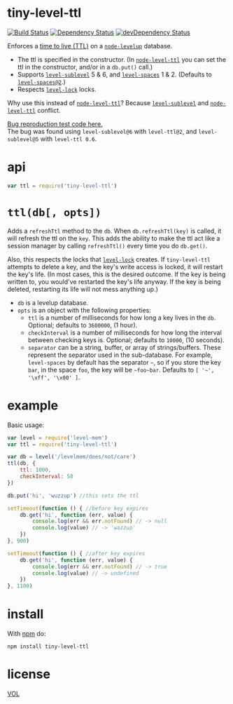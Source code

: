 tiny-level-ttl
==============

[![Build Status](https://travis-ci.org/ArtskydJ/tiny-level-ttl.svg?branch=master)](https://travis-ci.org/ArtskydJ/tiny-level-ttl)
[![Dependency Status](https://david-dm.org/artskydj/tiny-level-ttl.svg)](https://david-dm.org/artskydj/tiny-level-ttl)
[![devDependency Status](https://david-dm.org/artskydj/tiny-level-ttl/dev-status.svg)](https://david-dm.org/artskydj/tiny-level-ttl#info=devDependencies)

Enforces a [time to live (TTL)][wiki-ttl] on a [`node-levelup`][levelup] database.

- The ttl is specified in the constructor. (In [`node-level-ttl`][ttl] you can set the ttl in the constructor, and/or in a `db.put()` call.)
- Supports [`level-sublevel`][sublevel] 5 & 6, and [`level-spaces`][spaces] 1 & 2. (Defaults to [`level-spaces@2`][spaces].)
- Respects [`level-lock`][lock] locks.

Why use this instead of [`node-level-ttl`][ttl]? Because [`level-sublevel`][sublevel] and [`node-level-ttl`][ttl] conflict.

[Bug reproduction test code here.][bug-code]  
The bug was found using `level-sublevel@6` with `level-ttl@2`, and `level-sublevel@5` with `level-ttl 0.6`.

# api

```js
var ttl = require('tiny-level-ttl')
```

# `ttl(db[, opts])`

Adds a `refreshTtl` method to the `db`. When `db.refreshTtl(key)` is called, it will refresh the ttl on the `key`. This adds the ability to make the ttl act like a session manager by calling `refreshTtl()` every time you do `db.get()`.

Also, this respects the locks that [`level-lock`][lock] creates. If `tiny-level-ttl` attempts to delete a key, and the key's write access is locked, it will restart the key's life. (In most cases, this is the desired outcome. If the key is being written to, you would've restarted the key's life anyway. If the key is being deleted, restarting its life will not mess anything up.)

- `db` is a levelup database.
- `opts` is an object with the following properties:
	- `ttl` is a number of milliseconds for how long a key lives in the `db`. Optional; defaults to `3600000`, (1 hour).
	- `checkInterval` is a number of milliseconds for how long the interval between checking keys is. Optional; defaults to `10000`, (10 seconds).
	- `separator` can be a string, buffer, or array of strings/buffers. These represent the separator used in the sub-database. For example, `level-spaces` by default has the separator `~`, so if you store the key `bar`, in the space `foo`, the key will be `~foo~bar`. Defaults to `[ '~', '\xff', '\x00' ]`.

# example

Basic usage:

```js
var level = require('level-mem')
var ttl = require('tiny-level-ttl')

var db = level('/levelmem/does/not/care')
ttl(db, {
	ttl: 1000,
	checkInterval: 50
})

db.put('hi', 'wuzzup') //this sets the ttl

setTimeout(function () { //before key expires
	db.get('hi', function (err, value) {
		console.log(err && err.notFound) // -> null
		console.log(value) // -> 'wazzup'
	})
}, 900)

setTimeout(function () { //after key expires
	db.get('hi', function (err, value) {
		console.log(err && err.notFound) // -> true
		console.log(value) // -> undefined
	})
}, 1100)
```

# install

With [npm](http://nodejs.org/download) do:

```
npm install tiny-level-ttl
```

# license

[VOL](http://veryopenlicense.com/)


[bug-code]: https://gist.github.com/ArtskydJ/65ebbd9cdbcdea9f091e
[levelup]: https://github.com/rvagg/node-levelup
[lock]: https://github.com/substack/level-lock
[spaces]: https://github.com/rvagg/level-spaces
[sublevel]: https://github.com/dominictarr/level-sublevel
[ttl]: https://github.com/rvagg/node-level-ttl
[wiki-ttl]:https://en.wikipedia.org/wiki/Time_to_live
